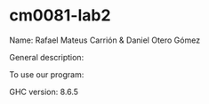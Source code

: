 # cm0081-lab2
Name: Rafael Mateus Carrión & Daniel Otero Gómez

General description: 

To use our program:

GHC version: 8.6.5
